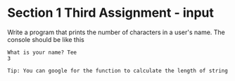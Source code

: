 # Section 1 Third Assignment - input

Write a program that prints the number of characters in a user's name. The console should be like this

```
What is your name? Tee
3
```

`Tip: You can google for the function to calculate the length of string`